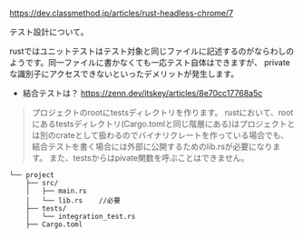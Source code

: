 https://dev.classmethod.jp/articles/rust-headless-chrome/7



テスト設計について。

rustではユニットテストはテスト対象と同じファイルに記述するのがならわしのようです。同一ファイルに書かなくても一応テスト自体はできますが、
privateな識別子にアクセスできないといったデメリットが発生します。

- 結合テストは？
https://zenn.dev/itskey/articles/8e70cc17768a5c


> プロジェクトのrootにtestsディレクトリを作ります。
> rustにおいて、rootにあるtestsディレクトリ(Cargo.tomlと同じ階層にある)はプロジェクトとは別のcrateとして扱わるのでバイナリクレートを作っている場合でも、結合テストを書く場合には外部に公開するためのlib.rsが必要になります。
> また、testsからはpivate関数を呼ぶことはできません。

```
└── project
    ├── src/
    │   ├── main.rs
    │   └── lib.rs    //必要
    ├── tests/
    │   └── integration_test.rs
    ├── Cargo.toml
```